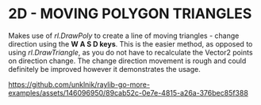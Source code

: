 
# 2D - MOVING POLYGON TRIANGLES
Makes use of *rl.DrawPoly* to create a line of moving triangles - change direction using the **W A S D keys**. This is the easier method, as opposed to using *rl.DrawTriangle*, as you do not have to recalculate the Vector2 points on direction change. The change direction movement is rough and could definitely be improved however it demonstrates the usage.

https://github.com/unklnik/raylib-go-more-examples/assets/146096950/89cab52c-0e7e-4815-a26a-376bec85f388
